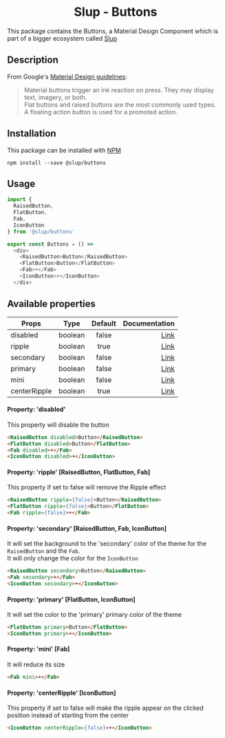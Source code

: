 <demo gif>

<h1 align='center'>Slup - Buttons</h1>

This package contains the Buttons, a Material Design Component which is part of a bigger ecosystem called [Slup](https://github.com/gejsi/material)

## Description
From Google's [Material Design guidelines](https://material.io/guidelines):
<blockquote>
  Material buttons trigger an ink reaction on press. They may display text, imagery, or both.
  <br />
  Flat buttons and raised buttons are the most commonly used types.
  <br />
  A floating action button is used for a promoted action.
</blockquote>

## Installation
This package can be installed with [NPM](http://npmjs.com/)
```
npm install --save @slup/buttons
```

## Usage
```js
import {
  RaisedButton,
  FlatButton,
  Fab,
  IconButton
} from '@slup/buttons'

export const Buttons = () =>
  <div>
    <RaisedButton>Button</RaisedButton>
    <FlatButton>Button</FlatButton>
    <Fab>+</Fab>
    <IconButton>+</IconButton>
  </div>
```

## Available properties
| Props               | Type          | Default       | Documentation                                                    |
|---------------------|:-------------:|:-------------:|-----------------------------------------------------------------:|
| disabled            |  boolean      |  false        | [Link](#property-disabled)                                       |
| ripple              |  boolean      |  true         | [Link](#property-ripple-raisedbutton-flatbutton-fab)             |
| secondary           |  boolean      |  false        | [Link](#property-property-secondary-raisedbutton-fab-iconbutton) |
| primary             |  boolean      |  false        | [Link](#property-primary-flatbutton-iconbutton)                  |
| mini                |  boolean      |  false        | [Link](#property-mini-fab)                                       |
| centerRipple        |  boolean      |  true         | [Link](#property-centerripple-iconbutton)                        |

#### Property: 'disabled'
This property will disable the button
```html
<RaisedButton disabled>Button</RaisedButton>
<FlatButton disabled>Button</FlatButton>
<Fab disabled>+</Fab>
<IconButton disabled>+</IconButton>
```

#### Property: 'ripple' [RaisedButton, FlatButton, Fab]
This property if set to false will remove the Ripple effect
```html
<RaisedButton ripple={false}>Button</RaisedButton>
<FlatButton ripple={false}>Button</FlatButton>
<Fab ripple={false}>+</Fab>
```

#### Property: 'secondary' [RaisedButton, Fab, IconButton]
It will set the background to the 'secondary' color of the theme for the `RaisedButton` and the `Fab`.
<br />
It will only change the color for the `IconButton`
```html
<RaisedButton secondary>Button</RaisedButton>
<Fab secondary>+</Fab>
<IconButton secondary>+</IconButton>
```

#### Property: 'primary' [FlatButton, IconButton]
It will set the color to the 'primary' primary color of the theme
```html
<FlatButton primary>Button</FlatButton>
<IconButton primary>+</IconButton>
```

#### Property: 'mini' [Fab]
It will reduce its size
```html
<Fab mini>+</Fab>
```

#### Property: 'centerRipple' [IconButton]
This property if set to false will make the ripple appear on the clicked position instead of starting from the center
```html
<IconButton centerRipple={false}>+</IconButton>
```
